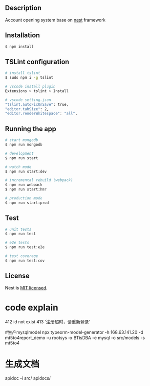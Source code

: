 <!--
 * @Author: tinson.liu
 * @Date: 2020-06-15 11:30:57
 * @LastEditors: tinson.liu
 * @LastEditTime: 2020-07-15 12:50:59
 * @Description: In User Settings Edit
 * @FilePath: /my-trade-system/README.md
--> 

## Description

Account opening system base on [nest](https://github.com/nestjs/nest) framework

## Installation

```bash
$ npm install
```

## TSLint configuration
```bash
# install tslint
$ sudo npm i -g tslint

# vscode install plugin
Extensions > tslint > Install

# vscode setting.json 
"tslint.autoFixOnSave": true,
"editor.tabSize": 2,
"editor.renderWhitespace": "all",
```

## Running the app

```bash
# start mongodb
$ npm run mongodb

# development
$ npm run start

# watch mode
$ npm run start:dev

# incremental rebuild (webpack)
$ npm run webpack
$ npm run start:hmr

# production mode
$ npm run start:prod

```

## Test

```bash
# unit tests
$ npm run test

# e2e tests
$ npm run test:e2e

# test coverage
$ npm run test:cov
```


## License

  Nest is [MIT licensed](LICENSE).

# code explain
412  id not exist
413  '注册超时，请重新登录'

#生产mysqlmodel
npx typeorm-model-generator -h 168.63.141.20 -d mt5to4report_demo -u rootsys -x BTisDBA -e mysql -o src/models -s mt5to4

# 生成文档
apidoc -i src/ apidocs/